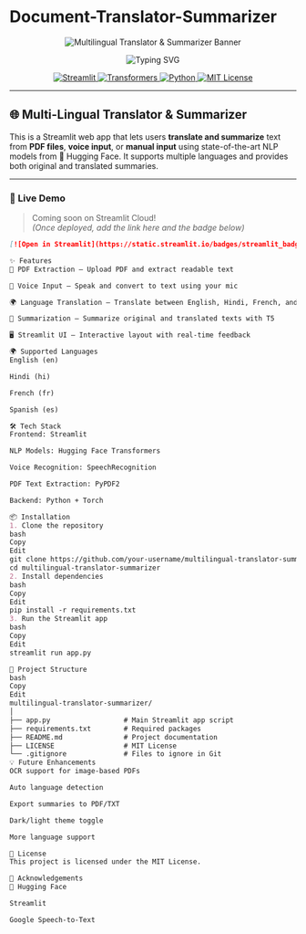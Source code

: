# Document-Translator-Summarizer

<p align="center">
  <img src="https://raw.githubusercontent.com/binarypiyush/multilingual-translator-summarizer/main/banner.png" alt="Multilingual Translator & Summarizer Banner" />
</p>


<p align="center">
  <img src="https://readme-typing-svg.demolab.com?font=Fira+Code&pause=1000&color=4B8BBE&width=500&lines=🌍+Multilingual+Translator+%26+Summarizer;Translate+%2F+Summarize+PDFs,+Voice,+Text!" alt="Typing SVG" />
</p>

<p align="center">
  <a href="https://streamlit.io/">
    <img src="https://img.shields.io/badge/Built%20with-Streamlit-ff4b4b?logo=streamlit&logoColor=white" alt="Streamlit" />
  </a>
  <a href="https://huggingface.co">
    <img src="https://img.shields.io/badge/🤗%20Transformers-Hugging%20Face-yellow" alt="Transformers" />
  </a>
  <a href="https://www.python.org">
    <img src="https://img.shields.io/badge/Python-3.8+-blue?logo=python" alt="Python" />
  </a>
  <a href="LICENSE">
    <img src="https://img.shields.io/badge/License-MIT-green" alt="MIT License" />
  </a>
</p>

---

## 🌐 Multi-Lingual Translator & Summarizer

This is a Streamlit web app that lets users **translate and summarize** text from **PDF files**, **voice input**, or **manual input** using state-of-the-art NLP models from 🤗 Hugging Face. It supports multiple languages and provides both original and translated summaries.

---

### 🚀 Live Demo

> Coming soon on Streamlit Cloud!  
> *(Once deployed, add the link here and the badge below)*

```markdown
[![Open in Streamlit](https://static.streamlit.io/badges/streamlit_badge_black_white.svg)](https://your-app-url.streamlit.app)

✨ Features
📄 PDF Extraction – Upload PDF and extract readable text

🎤 Voice Input – Speak and convert to text using your mic

🌍 Language Translation – Translate between English, Hindi, French, and Spanish using MarianMT models

🧠 Summarization – Summarize original and translated texts with T5

🖥️ Streamlit UI – Interactive layout with real-time feedback

🌍 Supported Languages
English (en)

Hindi (hi)

French (fr)

Spanish (es)

🛠 Tech Stack
Frontend: Streamlit

NLP Models: Hugging Face Transformers

Voice Recognition: SpeechRecognition

PDF Text Extraction: PyPDF2

Backend: Python + Torch

📦 Installation
1. Clone the repository
bash
Copy
Edit
git clone https://github.com/your-username/multilingual-translator-summarizer.git
cd multilingual-translator-summarizer
2. Install dependencies
bash
Copy
Edit
pip install -r requirements.txt
3. Run the Streamlit app
bash
Copy
Edit
streamlit run app.py

📁 Project Structure
bash
Copy
Edit
multilingual-translator-summarizer/
│
├── app.py                  # Main Streamlit app script
├── requirements.txt        # Required packages
├── README.md               # Project documentation
├── LICENSE                 # MIT License
└── .gitignore              # Files to ignore in Git
💡 Future Enhancements
OCR support for image-based PDFs

Auto language detection

Export summaries to PDF/TXT

Dark/light theme toggle

More language support

📄 License
This project is licensed under the MIT License.

🙌 Acknowledgements
🤗 Hugging Face

Streamlit

Google Speech-to-Text
